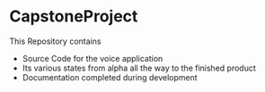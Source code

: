 # CapstoneProject
This Repository contains
- Source Code for the voice application
- Its various states from alpha all the way to the finished product
- Documentation completed during development 
